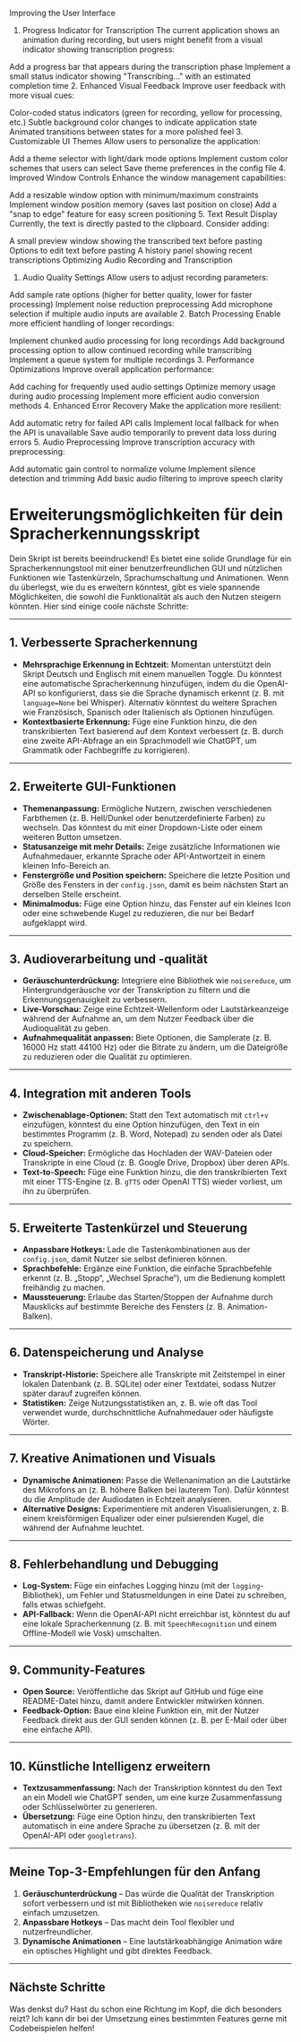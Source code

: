 Improving the User Interface
1. Progress Indicator for Transcription
The current application shows an animation during recording, but users might benefit from a visual indicator showing transcription progress:

Add a progress bar that appears during the transcription phase
Implement a small status indicator showing "Transcribing..." with an estimated completion time
2. Enhanced Visual Feedback
Improve user feedback with more visual cues:

Color-coded status indicators (green for recording, yellow for processing, etc.)
Subtle background color changes to indicate application state
Animated transitions between states for a more polished feel
3. Customizable UI Themes
Allow users to personalize the application:

Add a theme selector with light/dark mode options
Implement custom color schemes that users can select
Save theme preferences in the config file
4. Improved Window Controls
Enhance the window management capabilities:

Add a resizable window option with minimum/maximum constraints
Implement window position memory (saves last position on close)
Add a "snap to edge" feature for easy screen positioning
5. Text Result Display
Currently, the text is directly pasted to the clipboard. Consider adding:

A small preview window showing the transcribed text before pasting
Options to edit text before pasting
A history panel showing recent transcriptions
Optimizing Audio Recording and Transcription
1. Audio Quality Settings
Allow users to adjust recording parameters:

Add sample rate options (higher for better quality, lower for faster processing)
Implement noise reduction preprocessing
Add microphone selection if multiple audio inputs are available
2. Batch Processing
Enable more efficient handling of longer recordings:

Implement chunked audio processing for long recordings
Add background processing option to allow continued recording while transcribing
Implement a queue system for multiple recordings
3. Performance Optimizations
Improve overall application performance:

Add caching for frequently used audio settings
Optimize memory usage during audio processing
Implement more efficient audio conversion methods
4. Enhanced Error Recovery
Make the application more resilient:

Add automatic retry for failed API calls
Implement local fallback for when the API is unavailable
Save audio temporarily to prevent data loss during errors
5. Audio Preprocessing
Improve transcription accuracy with preprocessing:

Add automatic gain control to normalize volume
Implement silence detection and trimming
Add basic audio filtering to improve speech clarity


# Erweiterungsmöglichkeiten für dein Spracherkennungsskript

Dein Skript ist bereits beeindruckend! Es bietet eine solide Grundlage für ein Spracherkennungstool mit einer benutzerfreundlichen GUI und nützlichen Funktionen wie Tastenkürzeln, Sprachumschaltung und Animationen. Wenn du überlegst, wie du es erweitern könntest, gibt es viele spannende Möglichkeiten, die sowohl die Funktionalität als auch den Nutzen steigern könnten. Hier sind einige coole nächste Schritte:

---

## 1. Verbesserte Spracherkennung

- **Mehrsprachige Erkennung in Echtzeit:** Momentan unterstützt dein Skript Deutsch und Englisch mit einem manuellen Toggle. Du könntest eine automatische Spracherkennung hinzufügen, indem du die OpenAI-API so konfigurierst, dass sie die Sprache dynamisch erkennt (z. B. mit `language=None` bei Whisper). Alternativ könntest du weitere Sprachen wie Französisch, Spanisch oder Italienisch als Optionen hinzufügen.
- **Kontextbasierte Erkennung:** Füge eine Funktion hinzu, die den transkribierten Text basierend auf dem Kontext verbessert (z. B. durch eine zweite API-Abfrage an ein Sprachmodell wie ChatGPT, um Grammatik oder Fachbegriffe zu korrigieren).

---

## 2. Erweiterte GUI-Funktionen

- **Themenanpassung:** Ermögliche Nutzern, zwischen verschiedenen Farbthemen (z. B. Hell/Dunkel oder benutzerdefinierte Farben) zu wechseln. Das könntest du mit einer Dropdown-Liste oder einem weiteren Button umsetzen.
- **Statusanzeige mit mehr Details:** Zeige zusätzliche Informationen wie Aufnahmedauer, erkannte Sprache oder API-Antwortzeit in einem kleinen Info-Bereich an.
- **Fenstergröße und Position speichern:** Speichere die letzte Position und Größe des Fensters in der `config.json`, damit es beim nächsten Start an derselben Stelle erscheint.
- **Minimalmodus:** Füge eine Option hinzu, das Fenster auf ein kleines Icon oder eine schwebende Kugel zu reduzieren, die nur bei Bedarf aufgeklappt wird.

---

## 3. Audioverarbeitung und -qualität

- **Geräuschunterdrückung:** Integriere eine Bibliothek wie `noisereduce`, um Hintergrundgeräusche vor der Transkription zu filtern und die Erkennungsgenauigkeit zu verbessern.
- **Live-Vorschau:** Zeige eine Echtzeit-Wellenform oder Lautstärkeanzeige während der Aufnahme an, um dem Nutzer Feedback über die Audioqualität zu geben.
- **Aufnahmequalität anpassen:** Biete Optionen, die Samplerate (z. B. 16000 Hz statt 44100 Hz) oder die Bitrate zu ändern, um die Dateigröße zu reduzieren oder die Qualität zu optimieren.

---

## 4. Integration mit anderen Tools

- **Zwischenablage-Optionen:** Statt den Text automatisch mit `ctrl+v` einzufügen, könntest du eine Option hinzufügen, den Text in ein bestimmtes Programm (z. B. Word, Notepad) zu senden oder als Datei zu speichern.
- **Cloud-Speicher:** Ermögliche das Hochladen der WAV-Dateien oder Transkripte in eine Cloud (z. B. Google Drive, Dropbox) über deren APIs.
- **Text-to-Speech:** Füge eine Funktion hinzu, die den transkribierten Text mit einer TTS-Engine (z. B. `gTTS` oder OpenAI TTS) wieder vorliest, um ihn zu überprüfen.

---

## 5. Erweiterte Tastenkürzel und Steuerung

- **Anpassbare Hotkeys:** Lade die Tastenkombinationen aus der `config.json`, damit Nutzer sie selbst definieren können.
- **Sprachbefehle:** Ergänze eine Funktion, die einfache Sprachbefehle erkennt (z. B. „Stopp“, „Wechsel Sprache“), um die Bedienung komplett freihändig zu machen.
- **Maussteuerung:** Erlaube das Starten/Stoppen der Aufnahme durch Mausklicks auf bestimmte Bereiche des Fensters (z. B. Animation-Balken).

---

## 6. Datenspeicherung und Analyse

- **Transkript-Historie:** Speichere alle Transkripte mit Zeitstempel in einer lokalen Datenbank (z. B. SQLite) oder einer Textdatei, sodass Nutzer später darauf zugreifen können.
- **Statistiken:** Zeige Nutzungsstatistiken an, z. B. wie oft das Tool verwendet wurde, durchschnittliche Aufnahmedauer oder häufigste Wörter.

---

## 7. Kreative Animationen und Visuals

- **Dynamische Animationen:** Passe die Wellenanimation an die Lautstärke des Mikrofons an (z. B. höhere Balken bei lauterem Ton). Dafür könntest du die Amplitude der Audiodaten in Echtzeit analysieren.
- **Alternative Designs:** Experimentiere mit anderen Visualisierungen, z. B. einem kreisförmigen Equalizer oder einer pulsierenden Kugel, die während der Aufnahme leuchtet.

---

## 8. Fehlerbehandlung und Debugging

- **Log-System:** Füge ein einfaches Logging hinzu (mit der `logging`-Bibliothek), um Fehler und Statusmeldungen in eine Datei zu schreiben, falls etwas schiefgeht.
- **API-Fallback:** Wenn die OpenAI-API nicht erreichbar ist, könntest du auf eine lokale Spracherkennung (z. B. mit `SpeechRecognition` und einem Offline-Modell wie Vosk) umschalten.

---

## 9. Community-Features

- **Open Source:** Veröffentliche das Skript auf GitHub und füge eine README-Datei hinzu, damit andere Entwickler mitwirken können.
- **Feedback-Option:** Baue eine kleine Funktion ein, mit der Nutzer Feedback direkt aus der GUI senden können (z. B. per E-Mail oder über eine einfache API).

---

## 10. Künstliche Intelligenz erweitern

- **Textzusammenfassung:** Nach der Transkription könntest du den Text an ein Modell wie ChatGPT senden, um eine kurze Zusammenfassung oder Schlüsselwörter zu generieren.
- **Übersetzung:** Füge eine Option hinzu, den transkribierten Text automatisch in eine andere Sprache zu übersetzen (z. B. mit der OpenAI-API oder `googletrans`).

---

## Meine Top-3-Empfehlungen für den Anfang

1. **Geräuschunterdrückung** – Das würde die Qualität der Transkription sofort verbessern und ist mit Bibliotheken wie `noisereduce` relativ einfach umzusetzen.
2. **Anpassbare Hotkeys** – Das macht dein Tool flexibler und nutzerfreundlicher.
3. **Dynamische Animationen** – Eine lautstärkeabhängige Animation wäre ein optisches Highlight und gibt direktes Feedback.

---

## Nächste Schritte

Was denkst du? Hast du schon eine Richtung im Kopf, die dich besonders reizt? Ich kann dir bei der Umsetzung eines bestimmten Features gerne mit Codebeispielen helfen!